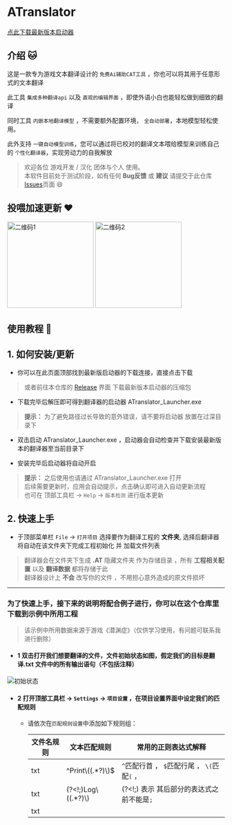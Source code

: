 # ATranslator
 [点此下载最新版本启动器](https://github.com/MoyouDE/ATranslator-Homepage/releases/download/1.2.1/Atranslator_Launch_1.2.1.zip)

## 介绍 :cat:
这是一款专为游戏文本翻译设计的 ``免费Ai辅助CAT工具`` ，你也可以将其用于任意形式的文本翻译  

此工具 ``集成多种翻译api`` 以及 ``直观的编辑界面`` ，即使外语小白也能轻松做到细致的翻译  

同时工具 ``内嵌本地翻译模型`` ，不需要额外配置环境， ``全自动部署``，本地模型轻松使用。  

此外支持 ``一键自动模型训练``，您可以通过将已校对的翻译文本喂给模型来训练自己的 ``个性化翻译器``，实现劳动力的自我解放  

>欢迎各位 游戏开发 / 汉化 团体与个人 使用。  
>本软件目前处于测试阶段，如有任何 __Bug反馈__ 或 __建议__ 请提交于此仓库[Issues](https://github.com/MoyouDE/ATranslator-Homepage/issues)页面 :smile:

## 投喂加速更新 :heart:
<img src="https://github.com/user-attachments/assets/3b2c472d-0b14-4229-aae6-46c546c4856c" width="200" alt="二维码1"/>

<img src="https://github.com/user-attachments/assets/d5be23c0-7027-4278-a3d4-59e85f12bf09" width="200" alt="二维码2"/>


## 使用教程 :rocket:

## 1. 如何安装/更新
- 你可以在此页面顶部找到最新版启动器的下载连接，直接点击下载  
> 或者前往本仓库的 [Release](https://github.com/MoyouDE/ATranslator-Homepage/releases) 界面 下载最新版本启动器的压缩包

- 下载完毕后解压即可得到翻译器的启动器 ATranslator_Launcher.exe
> **提示：** 为了避免路径过长导致的意外错误，请不要将启动器 放置在过深目录下

- 双击启动 ATranslator_Launcher.exe ，启动器会自动检查并下载安装最新版本的翻译器至当前目录下  
  
- 安装完毕后启动器将自动开启
> **提示：** 之后使用也请通过  ATranslator_Launcher.exe 打开  
> 后续需要更新时，应用会自动提示，点击确认即可进入自动更新流程  
> 也可在 顶部工具栏 -> `Help` -> `版本检测` 进行版本更新

## 2. 快速上手
- 于顶部菜单栏 `File` -> `打开项目` 选择要作为翻译工程的 __文件夹__, 选择后翻译器将自动在该文件夹下完成工程初始化 并 加载文件列表
> 翻译器会在文件夹下生成 __.AT__ 隐藏文件夹 作为存储目录 ，所有 __工程相关配置__ 以及 __翻译数据__ 都将存储于此  
> 翻译器设计上 __不会__ 改写你的文件 ，不用担心意外造成的原文件损坏

---

###  为了快速上手，接下来的说明将配合例子进行，你可以在这个仓库里下载到示例中所用工程  
> 该示例中所用数据来源于游戏《潜渊症》（仅供学习使用，有问题可联系我进行删除）

- #### 1 双击打开我们想要翻译的文件，文件初始状态如图，假定我们的目标是翻译.txt 文件中的所有输出语句（不包括注释）

![初始状态](https://github.com/MoyouDE/ATranslator-Homepage/assets/44468640/15fa6380-3584-4537-9570-0d95414322f1)


- #### 2 打开顶部工具栏 -> `Settings` -> `项目设置` ，在项目设置界面中设定我们的匹配规则
  + 请依次在`匹配规则设置`中添加如下规则组：
   
       | 文件名规则 | 文本匹配规则      | 常用的正则表达式解释|
       | ---- | --------- |----|
       | txt    | ^Print\\((.*?)\\)$     | `^`匹配行首 ，  `$`匹配行尾 ， `\(`匹配`(` ， 
       | txt    | (?<!;)Log\\((.*?)\\)      | (?<!;) 表示 其后部分的表达式之前不能是`;`
       | txt    | <title>(.*?)<\\title>      |`(.*?)`代表捕获中间所有字符，其中的`?`代表懒惰匹配，即在规则成立的前提下选择尽可能短的文本进行捕获，加上此符号可避免出现跨行匹配的情况

   > 同样的匹配效果可以有多种写法，表达式相关知识可参阅[此处](https://learn.microsoft.com/zh-cn/dotnet/standard/base-types/regular-expressions)，你也可以在[正则模拟网站](https://regex101.com/)来快速验证表达式的效果
  + 如果你不想在文件列表中看到无关文件，可以勾选 `仅显示文件名规则匹配类型文件` 选项
    
    <details>
     <summary><em> 设置界面示例 </em></summary>
  
    ![项目设置](https://github.com/MoyouDE/ATranslator-Homepage/assets/44468640/5b2c5314-09d4-4006-9bf4-bec90ac2c793)
  
    </details>
  
  + 保存后即可看到设置效果
    
     <details>
     <summary><em> 设置成功后的效果图 </em></summary>
  
    ![效果图](https://github.com/MoyouDE/ATranslator-Homepage/assets/44468640/1641a730-70bc-4ba5-b3ad-62a82b289eac)
  
    </details>
    
     \_<strong>下_划_线_加_粗</strong>\_  部分即为规则设定的需要翻译部分，机器翻译可将此部分 单独提取翻译 后 回填，避免破坏其他文本结构
    
     > 由于 匹配规则变动 生成了新的文本解析数据 ，此时该文件处于 `*待保存状态` ，可点击 `保存` 按钮，或使用 `ctrl + s` 进行保存
     
- #### 3 在 右侧输入框 键入对应 完整翻译文本 以 完成翻译
  当确认 匹配规则 效果正确后 ，如果你具有良好的外语知识就可以直接进入正式的翻译流程了 ，只需在右侧输入翻译文本然后保存即可
  
  ##### 你也可以利用翻译器进行 机器翻译，应用目前内置以下几种翻译引擎：
  
     | 引擎类型 |   详情 |
     | --- | --- |
     | 外部引擎 | 目前包括 `有道` 、`百度` 、`彩云小译` 、 `Chatgpt` |
     | 本地引擎 | 通过切换模型得到不同的翻译效果 ，自带一个初始模型 |

  > 你可以在 顶部工具栏 -> `Settings` -> `翻译引擎设置` -> `通用` -> `默认翻译引擎` 处设置使用何种翻译引擎
  > <details>
  >   <summary><em> 关于外部引擎 </em></summary>  
  > 要使用外部引擎需要进行对应的配置，各 外部引擎 所需配置信息 可在对应配置页的 `如何获取？` 处获得
  >
  > 以 `有道翻译` 为例，你需要在 `Settings` -> `翻译引擎设置` -> `外部引擎` -> `有道翻译` 处填入该引擎所需的 `应用ID` 和 `应用密钥`  
  >
  >  ![外部引擎](https://github.com/MoyouDE/ATranslator-Homepage/assets/44468640/d416d778-7390-446a-bb1b-33251cc7d188)
  >
  >  </details>
  > 
  > <details>
  >   <summary><em> 关于本地引擎 </em></summary> 
  > 本地引擎依托于翻译模型来运行，模型将在翻译器启动时自动部署，你可以通过点击主界面右下角 提示灯 来查看模型状态
  >
  >  ![模型就绪](https://github.com/MoyouDE/ATranslator-Homepage/assets/44468640/b3875826-c3cf-48ea-86b6-66401e180207)
  > 
  > 在 `本地引擎` 页可 切换/删除 翻译模型 以及 检测模型状态
  >
  > ![本地引擎](https://github.com/MoyouDE/ATranslator-Homepage/assets/44468640/48750c4d-1d5d-4646-bd65-44688c8eeb57)
  >
  > 初始时只有一个 `原始模型` ，可以在 [模型训练](https://github.com/MoyouDE/ATranslator-Homepage/tree/main?tab=readme-ov-file#4-%E5%85%B3%E4%BA%8E-%E6%A8%A1%E5%9E%8B%E8%AE%AD%E7%BB%83-%E7%9A%84%E8%AF%B4%E6%98%8E) 处 通过训练得到 新的 `微调模型`
  >
  >  </details> 
  
  ##### 完成配置后可回到编辑界面调用机器翻译
  
    ![进行翻译](https://github.com/MoyouDE/ATranslator-Homepage/assets/44468640/a1f6b971-07c2-406a-97a2-5ebd5d7f15cc)
  
    经过机器翻译的文本块 会被标记为`已翻译状态(黄色)`，以提示你需要进行二次确认，你可以通过 手动编辑译文 ，或者点击文本块右侧的 确认按钮 将其标记为 `确认状态(绿色)`
    > 批量翻译按钮只会对 `未修改状态(灰色)` 状态的文本进行翻译，不必担心覆盖已修正的文本内容  
    > 你还可以使用[对比翻译](https://github.com/MoyouDE/ATranslator-Homepage/blob/main/README.md#6-%E5%85%B3%E4%BA%8E-%E5%AF%B9%E6%AF%94%E7%BF%BB%E8%AF%91-%E7%9A%84%E8%AF%B4%E6%98%8E)来同时获得多个引擎的翻译结果  
    > 什么是[文本状态](https://github.com/MoyouDE/ATranslator-Homepage/tree/main?tab=readme-ov-file#3-%E5%85%B3%E4%BA%8E-%E6%96%87%E6%9C%AC%E7%8A%B6%E6%80%81-%E7%9A%84%E8%AF%B4%E6%98%8E)  
  
- #### 4 完成翻译工作后可通过 导出 功能获得翻译版本的文件
  导出功能位于 顶部工具栏 -> `File` -> `导出` -> `导出功能` -> `导出工程`
  可在此选择需要导出的文件，以及导出路径
  > 导出功能将在你指定路径下创建原工程的翻译副本，如果将原工程上一级目录作为导出路径导出文件将覆盖原工程
  > 因此为了避免破坏原文件，原工程父文件夹，原工程及其子文件夹不可做为导出目录
  >  
  > 上一级文件夹(不可选择)/  
  >      │  
  >      ├── 原工程文件夹(不可选择)/  
  >      │   ├── 原文件.py  
  >      │   ├── 原文件.py  
  >      │   └── config/  
  >      │       └── 原文件.py  
  >      │  
  >      └── 原工程同级的其他文件夹(可选择作为导出路径)/  

## 3 关于 `文本状态` 的说明
可翻译文本文本具有以下四种状态：

   | 状态 |  |
   | ---  | --- |
   | 未编辑状态 | 初始不包含任何翻译信息时的状态，以灰色表示 |  
   | 机翻状态   | 通过机器翻译得到了翻译文本的状态，以黄色表示  |
   | 推测状态 | 由 词典 或是 编辑记录 自动填入了翻译文本的状态，以橙色表示 |
   | 确认状态 | 经过 手动编辑 或是 手动确认 后的文本状态 ，以绿色表示|

  > 提示：直接删除文本并不能将文本转为 未编辑状态 ,需要通过文本块最右侧的 取消按钮 来将文本重置为 未编辑状态  
  > 提示：批量翻译不会将 确认状态 和 推测状态 文本再次翻译

  如果按照译文的可靠性进行排序，由高到低为：确认状态 > 推测状态 > 翻译状态 > 未编辑状态
   
  通常情况下，应以将文本转化为 确认状态 为目标  
  
  处于 确认状态 的文本将自动添加至 词典 以供 [智能更新](https://github.com/MoyouDE/ATranslator-Homepage/blob/main/README.md#5-%E5%85%B3%E4%BA%8E-%E8%AF%8D%E5%85%B8%E7%B3%BB%E7%BB%9F%E4%B8%8E%E6%99%BA%E8%83%BD%E6%9B%B4%E6%96%B0-%E7%9A%84%E8%AF%B4%E6%98%8E) 功能使用  
  
  同时只有 确认状态 文本能够成为模型的训练材料
  
  可在 编辑界面左上角 查看各状态文本的统计情况       
  ![文本状态](https://github.com/MoyouDE/ATranslator-Homepage/assets/44468640/918e2abf-5098-4f78-806f-944e4c7ea11e)

## 4 关于 `模型训练` 的说明

模型训练所在位置位于 顶部工具栏 -> `Settings` -> `翻译引擎设置` -> `训练模型`  

- `模型名称`要求唯一 如果发现名称已存在可修改名称或者在 `本地引擎` 页面删除已有模型

- `训练轮数`推荐的大小是20轮以上，但是太高的训练轮数将导致模型过拟合
> 你可以根据控制台中的日志信息观察训练效果，当发现随着训练轮数的提高，loss 出现下降趋势时说明训练效果较好

- 模型每训练200步(step)后会产生一个检查点(checkpoint)，如果后续训练意外崩溃 可通过输入 __相同模型名称__ 以及 勾选 `继承训练` 来从最新的checkpoint继续训练
> 即使没有产生checkpoint也可以通过勾选 __继承训练__ 来重新训练并覆盖已有模型 

- 训练模型所使用的材料是全局词典的数据，训练开始前程序会自动根据词典数据生成一份训练数据，你可以通过点击 `预览训练数据` 来查看以及更改这份数据  

 训练产生的模型位于 翻译器安装目录 -> "FinetunedModels" 文件夹下  
> 训练过程中可关闭设置页面，任仍会继续执行，你可以在底部看到训练进度  
> 训练默认使用CPU训练



## 5 关于 `词典系统与智能更新` 的说明
在翻译过程中，翻译器会自动生成并维护以下两种字典文件： 
  | 字典类型| |
  | ---  | --- |
  | 全局词典 | 维护着项目内所有 已确认文本 译文键值对的 字典，全局唯一 |  
  | 局部词典 | 维护着每份文本自己的 已确认文本 译文键值对的 字典，所有文本各有一份 |
  
翻译器会在适当的世界自动更新这两份字典  

当你使用编辑界面工具栏上的 `智能更新`  功能时，翻译器将依次检索对应的局部字典 以及 全局字典，并使用匹配的字典数据修改翻译结果  

勾选智能更新按钮后的 `自动执行` 的情况下,翻译器会在每次你编辑结束进行 字典更新 以及 智能更新

> 善用智能更新功能可以避免对项目内重复语句进行重复翻译的情况  
> 被修改的文本块将被标记为推测状态，只有 `非确认状态` 的文本会被更新

智能更新左侧提供了词典的快捷操作按钮，以下是对这些按钮的功能

  | 操作类型| |
  | ---  | --- |
  | 导出词典 | 根据当前 处于确认状态文本的数据 生成该文本的字典文件 |  
  | 导入字典 | 手动选择一份字典文件来对该文件执行 翻译更新 |
  | 合并字典 | 将当前处于确认状态文本的数据 与一份已存在的字典文件合并 |

  > 你可以利用这些功能来 分享 或 使用他人分享的字典文件

## 6 关于 `保留原文本格式` 的说明
如果某条匹配规则只匹配了一行中的部分文本，默认情况下未被匹配的部分将被分入下一个文本块中，这可能导致原文的阅读结构被破坏  
这种情况下你除了修改匹配规则确保完整匹配一整行外，还可以选择勾选此选项  
勾选后 匹配内容前后最近的 句首 与 句尾将被一起分入同一文本块中

以下语句所使用的匹配规则是 `(?<!;)PrintColorLog\("(.*)"`
   <details>
   <summary><em> 勾选前的效果 </em></summary>
    
  ![保留格式](https://github.com/MoyouDE/ATranslator-Homepage/assets/44468640/1f8df784-059c-4dd0-a877-66ee83d4c8fa)

  </details>
   <details>
   <summary><em> 勾选后的效果 </em></summary>
    
  ![保留格式2](https://github.com/MoyouDE/ATranslator-Homepage/assets/44468640/6aa6d40d-5f10-48ae-b5c5-719208a3880d)


  </details>

## 6 关于 `对比翻译` 的说明
对比翻译是同时使用多种引擎来对原文进行翻译的工具，要使用对比翻译，你需要先在 `Settings` -> `翻译引擎设置` -> `通用` 处设置启动对比翻译的引擎  

打开对比翻译有两种方式：  
- 顶部工具栏 -> `Window` -> `对比翻译`
- 通过在文本编辑界面 __右键双击__ 文本块原文 可快速进行对比翻译
  
> 当你想要翻译原文时，推荐通过右键双击的方式进行对比翻译，这种方式将保留匹配规则解析的文本结构，避免将非翻译内容进行翻译

## 7 关于文件状态
当文件拥有存储的翻译数据后，文件列表将显示 状态图标 以表示 翻译数据 的有效性，一共有三种状态：
   | 状态 | 颜色  | 说明|
   | ---  | --- | --- |
   | 有效状态 | 绿色 | 存储数据有效 |  
   | 表达式变化 | 黄色 | 当前文件 与 上次存储时相比 所应用的文本规则发生变化 |
   | 文本变化 | 红色 | 当前文件 与 上次存储时相比 文本内容发生变化 |
   
当文件处于 非有效状态 时，打开文件将重新解析文本，应用会在此过程中尽可能恢复编辑数据，收到变化影响的部分文本将被标记为 __推测状态__，你需要对这部分文本进行确认

## 查看历史版本
[点此前往包体仓库](https://github.com/MoyouDE/ATranslator-Release/releases)
>提示 你可以直接解压包体进行使用，不过这样无法进行自动更新



